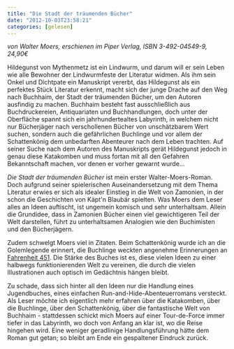 ```yaml
---
title: "Die Stadt der träumenden Bücher"
date: "2012-10-03T23:58:21"
categories: [gelesen]
---
```


*von Walter Moers,
erschienen im Piper Verlag, ISBN 3-492-04549-9, 24,90€*

Hildegunst von Mythenmetz ist ein Lindwurm, und darum will er sein Leben wie alle Bewohner der Lindwurmfeste der Literatur widmen. Als ihm sein Onkel und Dichtpate ein Manuskript vererbt, das Hildegunst als ein perfektes Stück Literatur erkennt, macht sich der junge Drache auf den Weg nach Buchhaim, der Stadt der träumenden Bücher, um den Autoren ausfindig zu machen. Buchhaim besteht fast ausschließlich aus Buchdruckereien, Antiquariaten und Buchhandlungen, doch unter der Oberfläche spannt sich ein jahrhundertealtes Labyrinth, in welchem nicht nur Bücherjäger nach verschollenen Bücher von unschätzbarem Wert suchen, sondern auch die gefährlichen Buchlinge und vor allem der Schattenkönig dem unbedarften Abenteurer nach dem Leben trachten. Auf seiner Suche nach dem Autoren des Manuskripts gerät Hildegunst jedoch in genau diese Katakomben und muss fortan mit all den Gefahren Bekanntschaft machen, vor denen er vorher gewarnt wurde...

*Die Stadt der träumenden Bücher* ist mein erster Walter-Moers-Roman. Doch aufgrund seiner spielerischen Auseinandersetzung mit dem Thema Literatur erwies er sich als idealer Einstieg in die Welt von Zamonien, in der schon die Geschichten von Käpt'n Blaubär spielten. Was Moers dem Leser alles an Ideen auftischt, ist ungemein komisch und sehr unterhaltsam. Allein die Grundidee, dass in Zamonien Bücher einen viel gewichtigeren Teil der Welt darstellen, führt zu unterhaltsamen Analogien wie den Buchimisten und den Bücherjägern. 

Zudem schwelgt Moers viel in Zitaten. Beim Schattenkönig wurde ich an die Golemlegende erinnert, die Buchlinge weckten angenehme Erinnerungen an [Fahrenheit 451](/blog/2010/04/05/ein-tag-funf-filme/). Die Stärke des Buches ist es, diese vielen Ideen zu einer halbwegs funktionierenden Welt zu vereinen, die durch die vielen Illustrationen auch optisch im Gedächtnis hängen bleibt.

Zu schade, dass sich hinter all den Ideen nur die Handlung eines Jugendbuches, eines einfachen Run-and-Hide-Abenteuerromans versteckt. Als Leser möchte ich eigentlich mehr erfahren über die Katakomben, über die Buchlinge, über den Schattenkönig, über die fantastische Welt von Buchhaim - stattdessen schickt mich Moers auf einer Tour-de-Force immer tiefer in das Labyrinth, wo doch von Anfang an klar ist, wo die Reise hingehen wird. Eine weniger geradlinige Handlungsführung hätte dem Roman gut getan; so bleibt am Ende ein gespaltener Eindruck zurück.
